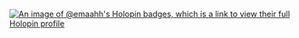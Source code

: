[![An image of @emaahh's Holopin badges, which is a link to view their full Holopin profile](https://holopin.me/emaahh)](https://holopin.io/@emaahh)

